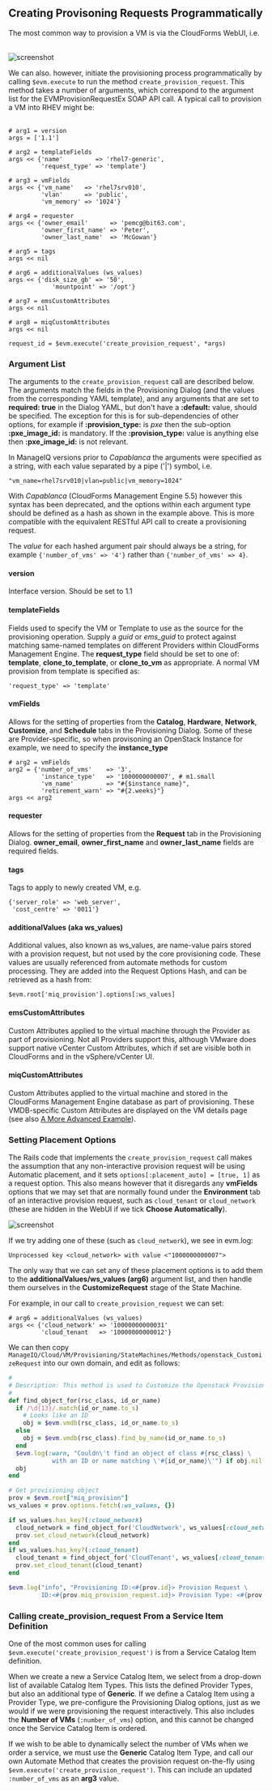 ## Creating Provisoning Requests Programmatically

The most common way to provision a VM is via the CloudForms WebUI, i.e.
<br> <br>

![screenshot](images/screenshot6.png)
<br>

We can also. however, initiate the provisioning process programmatically by calling `$evm.execute` to run the method `create_provision_request`. This method takes a number of arguments, which correspond to the argument list for the EVMProvisionRequestEx SOAP API call. A typical call to provision a VM into RHEV might be:
<br> <br>

```
# arg1 = version
args = ['1.1']

# arg2 = templateFields
args << {'name'         => 'rhel7-generic', 
		 'request_type' => 'template'}

# arg3 = vmFields
args << {'vm_name'   => 'rhel7srv010', 
		 'vlan'      => 'public', 
		 'vm_memory' => '1024'}

# arg4 = requester
args << {'owner_email'      => 'pemcg@bit63.com', 
		 'owner_first_name' => 'Peter',
		 'owner_last_name'  => 'McGowan'}

# arg5 = tags
args << nil

# arg6 = additionalValues (ws_values)
args << {'disk_size_gb' => '50',
			'mountpoint' => '/opt'}

# arg7 = emsCustomAttributes
args << nil

# arg8 = miqCustomAttributes
args << nil

request_id = $evm.execute('create_provision_request', *args)
```
### Argument List
The arguments to the `create_provision_request` call are described below. The arguments match the fields in the Provisioning Dialog (and the values from the corresponding YAML template), and any arguments that are set to **required: true** in the Dialog YAML, but don't have a **:default:** value, should be specified. The exception for this is for sub-dependencies of other options, for example if **:provision\_type:** is _pxe_ then the sub-option **:pxe\_image\_id:** is mandatory. If the **:provision\_type:** value is anything else then **:pxe\_image\_id:** is not relevant.

In ManageIQ versions prior to _Capablanca_ the arguments were specified as a string, with each value separated by a pipe ('|') symbol, i.e.

```
"vm_name=rhel7srv010|vlan=public|vm_memory=1024"
```

With _Capablanca_ (CloudForms Management Engine 5.5) however this syntax has been deprecated, and the options within each argument type should be defined as a hash as shown in the example above. This is more compatible with the equivalent RESTful API call to create a provisioning request.

The _value_ for each hashed argument pair should always be a string, for example `{'number_of_vms' => '4'}` rather than `{'number_of_vms' => 4}`.

#### version

Interface version. Should be set to 1.1

#### templateFields

Fields used to specify the VM or Template to use as the source for the provisioning operation. Supply a _guid_ or _ems\_guid_ to protect against matching same-named templates on different Providers within CloudForms Management Engine. The **request\_type** field should be set to one of: **template**, **clone\_to\_template**, or **clone\_to\_vm** as appropriate. A normal VM provision from template is specified as:

```
'request_type' => 'template'
```

#### vmFields

Allows for the setting of properties from the **Catalog**, **Hardware**, **Network**, **Customize**, and **Schedule** tabs in the Provisioning Dialog. Some of these are Provider-specific, so when provisoning an OpenStack Instance for example, we need to specify the **instance\_type**

```
# arg2 = vmFields
arg2 = {'number_of_vms'    => '3',
		 'instance_type'   => '1000000000007', # m1.small
		 'vm_name' 		   => "#{$instance_name}",
		 'retirement_warn' => "#{2.weeks}"}
args << arg2
```

#### requester

Allows for the setting of properties from the **Request** tab in the Provisioning Dialog. **owner_email**, **owner\_first\_name** and **owner\_last\_name** fields are required fields.

#### tags

Tags to apply to newly created VM, e.g.

```
{'server_role' => 'web_server',
 'cost_centre' => '0011'}
```

#### additionalValues (aka ws_values)

Additional values, also known as ws\_values, are name-value pairs stored with a provision request, but not used by the core provisioning code. These values are usually referenced from automate methods for custom processing. They are added into the Request Options Hash, and can be retrieved as a hash from:

```
$evm.root['miq_provision'].options[:ws_values]
```

#### emsCustomAttributes

Custom Attributes applied to the virtual machine through the Provider as part of provisioning. Not all Providers support this, although VMware does support native vCenter Custom Attributes, which if set are visible both in CloudForms and in the vSphere/vCenter UI.

#### miqCustomAttributes

Custom Attributes applied to the virtual machine and stored in the CloudForms Management Engine database as part of provisioning. These VMDB-specific Custom Attributes are displayed on the VM details page (see also [A More Advanced Example](../chapter5/a_more_advanced_example.md)).

### Setting Placement Options

The Rails code that implements the `create_provision_request` call makes the assumption that any non-interactive provision request will be using Automatic placement, and it sets `options[:placement_auto] = [true, 1]` as a request option. This also means however that it disregards any **vmFields** options that we may set that are normally found under the **Environment** tab of an interactive provision request, such as `cloud_tenant` or `cloud_network` (these are hidden in the WebUI if we tick **Choose Automatically**).

![screenshot](images/screenshot44.png)

If we try adding one of these (such as `cloud_network`), we see in evm.log:

```
Unprocessed key <cloud_network> with value <"1000000000007">
```
The only way that we can set any of these placement options is to add them to the **additionalValues/ws\_values (arg6)** argument list, and then handle them ourselves in the **CustomizeRequest** stage of the State Machine.

For example, in our call to `create_provision_request` we can set:

```
# arg6 = additionalValues (ws_values)
args << {'cloud_network' => '10000000000031'
		 'cloud_tenant   => '10000000000012'}
```

We can then copy `ManageIQ/Cloud/VM/Provisioning/StateMachines/Methods/openstack_CustomizeRequest` into our own domain, and edit as follows:

```ruby
#
# Description: This method is used to Customize the Openstack Provisioning Request
#
def find_object_for(rsc_class, id_or_name)
  if /\d{13}/.match(id_or_name.to_s)
    # Looks like an ID
    obj = $evm.vmdb(rsc_class, id_or_name.to_s)
  else
    obj = $evm.vmdb(rsc_class).find_by_name(id_or_name.to_s)
  end
  $evm.log(:warn, "Couldn\'t find an object of class #{rsc_class} \
  			with an ID or name matching \'#{id_or_name}\'") if obj.nil?
  obj
end

# Get provisioning object
prov = $evm.root["miq_provision"]
ws_values = prov.options.fetch(:ws_values, {})

if ws_values.has_key?(:cloud_network)
  cloud_network = find_object_for('CloudNetwork', ws_values[:cloud_network])
  prov.set_cloud_network(cloud_network)
end
if ws_values.has_key?(:cloud_tenant)
  cloud_tenant = find_object_for('CloudTenant', ws_values[:cloud_tenant])
  prov.set_cloud_tenant(cloud_tenant)
end

$evm.log("info", "Provisioning ID:<#{prov.id}> Provision Request \
         ID:<#{prov.miq_provision_request.id}> Provision Type: <#{prov.provision_type}>")
```

### Calling create\_provision\_request From a Service Item Definition

One of the most common uses for calling `$evm.execute('create_provision_request')` is from a Service Catalog Item definition.

When we create a new a Service Catalog Item, we select from a drop-down list of available Catalog Item Types. This lists the defined Provider Types, but also an additional type of **Generic**. If we define a Catalog Item using a Provider Type, we pre-configure the Provisioning Dialog options, just as we would if we were provisioning the request interactively. This also includes the **Number of VMs** (`:number_of_vms`) option, and this cannot be changed once the Service Catalog Item is ordered.

If we wish to be able to dynamically select the number of VMs when we order a service, we must use the **Generic** Catalog Item Type, and call our own Automate Method that creates the provision request on-the-fly using `$evm.execute('create_provision_request')`. This can include an updated `:number_of_vms` as an **arg3** value.

